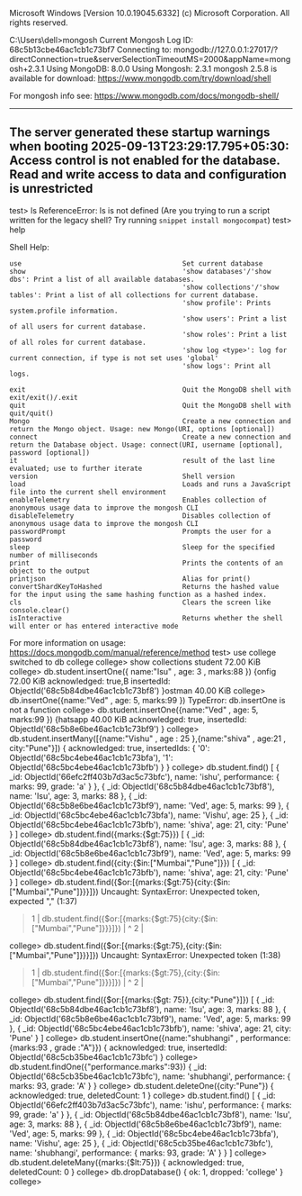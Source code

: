 Microsoft Windows [Version 10.0.19045.6332]
(c) Microsoft Corporation. All rights reserved.

C:\Users\dell>mongosh
Current Mongosh Log ID: 68c5b13cbe46ac1cb1c73bf7
Connecting to:          mongodb://127.0.0.1:27017/?directConnection=true&serverSelectionTimeoutMS=2000&appName=mongosh+2.3.1
Using MongoDB:          8.0.0
Using Mongosh:          2.3.1
mongosh 2.5.8 is available for download: https://www.mongodb.com/try/download/shell

For mongosh info see: https://www.mongodb.com/docs/mongodb-shell/

------
   The server generated these startup warnings when booting
   2025-09-13T23:29:17.795+05:30: Access control is not enabled for the database. Read and write access to data and configuration is unrestricted
------

test> ls
ReferenceError: ls is not defined (Are you trying to run a script written for the legacy shell? Try running `snippet install mongocompat`)
test> help

  Shell Help:

    use                                        Set current database
    show                                       'show databases'/'show dbs': Print a list of all available databases.
                                               'show collections'/'show tables': Print a list of all collections for current database.
                                               'show profile': Prints system.profile information.
                                               'show users': Print a list of all users for current database.
                                               'show roles': Print a list of all roles for current database.
                                               'show log <type>': log for current connection, if type is not set uses 'global'
                                               'show logs': Print all logs.

    exit                                       Quit the MongoDB shell with exit/exit()/.exit
    quit                                       Quit the MongoDB shell with quit/quit()
    Mongo                                      Create a new connection and return the Mongo object. Usage: new Mongo(URI, options [optional])
    connect                                    Create a new connection and return the Database object. Usage: connect(URI, username [optional], password [optional])
    it                                         result of the last line evaluated; use to further iterate
    version                                    Shell version
    load                                       Loads and runs a JavaScript file into the current shell environment
    enableTelemetry                            Enables collection of anonymous usage data to improve the mongosh CLI
    disableTelemetry                           Disables collection of anonymous usage data to improve the mongosh CLI
    passwordPrompt                             Prompts the user for a password
    sleep                                      Sleep for the specified number of milliseconds
    print                                      Prints the contents of an object to the output
    printjson                                  Alias for print()
    convertShardKeyToHashed                    Returns the hashed value for the input using the same hashing function as a hashed index.
    cls                                        Clears the screen like console.clear()
    isInteractive                              Returns whether the shell will enter or has entered interactive mode

  For more information on usage: https://docs.mongodb.com/manual/reference/method
test> use college
switched to db college
college> show collections
student      72.00 KiB
college> db.student.insertOne({ name:"Isu" , age: 3 , marks:88 })
{onfig       72.00 KiB
  acknowledged: true,B
  insertedId: ObjectId('68c5b84dbe46ac1cb1c73bf8')
}ostman      40.00 KiB
college> db.insertOne({name:"Ved" , age: 5, marks:99 })
TypeError: db.insertOne is not a function
college> db.student.insertOne({name:"Ved" , age: 5, marks:99 })
{hatsapp     40.00 KiB
  acknowledged: true,
  insertedId: ObjectId('68c5b8e6be46ac1cb1c73bf9')
}
college> db.student.insertMany([{name:"Vishu" , age : 25 },{name:"shiva" , age:21 , city:"Pune"}])
{
  acknowledged: true,
  insertedIds: {
    '0': ObjectId('68c5bc4ebe46ac1cb1c73bfa'),
    '1': ObjectId('68c5bc4ebe46ac1cb1c73bfb')
  }
}
college> db.student.find()
[
  {
    _id: ObjectId('66efc2ff403b7d3ac5c73bfc'),
    name: 'ishu',
    performance: { marks: 99, grade: 'a' }
  },
  {
    _id: ObjectId('68c5b84dbe46ac1cb1c73bf8'),
    name: 'Isu',
    age: 3,
    marks: 88
  },
  {
    _id: ObjectId('68c5b8e6be46ac1cb1c73bf9'),
    name: 'Ved',
    age: 5,
    marks: 99
  },
  { _id: ObjectId('68c5bc4ebe46ac1cb1c73bfa'), name: 'Vishu', age: 25 },
  {
    _id: ObjectId('68c5bc4ebe46ac1cb1c73bfb'),
    name: 'shiva',
    age: 21,
    city: 'Pune'
  }
]
college> db.student.find({marks:{$gt:75}})
[
  {
    _id: ObjectId('68c5b84dbe46ac1cb1c73bf8'),
    name: 'Isu',
    age: 3,
    marks: 88
  },
  {
    _id: ObjectId('68c5b8e6be46ac1cb1c73bf9'),
    name: 'Ved',
    age: 5,
    marks: 99
  }
]
college> db.student.find({city:{$in:["Mumbai","Pune"]}})
[
  {
    _id: ObjectId('68c5bc4ebe46ac1cb1c73bfb'),
    name: 'shiva',
    age: 21,
    city: 'Pune'
  }
]
college> db.student.find({$or:[{marks:{$gt:75}{city:{$in:["Mumbai","Pune"]}}}]})
Uncaught:
SyntaxError: Unexpected token, expected "," (1:37)

> 1 | db.student.find({$or:[{marks:{$gt:75}{city:{$in:["Mumbai","Pune"]}}}]})
    |                                      ^
  2 |

college> db.student.find({$or:[{marks:{$gt:75},{city:{$in:["Mumbai","Pune"]}}}]})
Uncaught:
SyntaxError: Unexpected token (1:38)

> 1 | db.student.find({$or:[{marks:{$gt:75},{city:{$in:["Mumbai","Pune"]}}}]})
    |                                       ^
  2 |

college> db.student.find({$or:[{marks:{$gt: 75}},{city:"Pune"}]})
[
  {
    _id: ObjectId('68c5b84dbe46ac1cb1c73bf8'),
    name: 'Isu',
    age: 3,
    marks: 88
  },
  {
    _id: ObjectId('68c5b8e6be46ac1cb1c73bf9'),
    name: 'Ved',
    age: 5,
    marks: 99
  },
  {
    _id: ObjectId('68c5bc4ebe46ac1cb1c73bfb'),
    name: 'shiva',
    age: 21,
    city: 'Pune'
  }
]
college> db.student.insertOne({name:"shubhangi" , performance:{marks:93 , grade :"A"}})
{
  acknowledged: true,
  insertedId: ObjectId('68c5cb35be46ac1cb1c73bfc')
}
college> db.student.findOne({"performance.marks":93})
{
  _id: ObjectId('68c5cb35be46ac1cb1c73bfc'),
  name: 'shubhangi',
  performance: { marks: 93, grade: 'A' }
}
college> db.student.deleteOne({city:"Pune"})
{ acknowledged: true, deletedCount: 1 }
college> db.student.find()
[
  {
    _id: ObjectId('66efc2ff403b7d3ac5c73bfc'),
    name: 'ishu',
    performance: { marks: 99, grade: 'a' }
  },
  {
    _id: ObjectId('68c5b84dbe46ac1cb1c73bf8'),
    name: 'Isu',
    age: 3,
    marks: 88
  },
  {
    _id: ObjectId('68c5b8e6be46ac1cb1c73bf9'),
    name: 'Ved',
    age: 5,
    marks: 99
  },
  { _id: ObjectId('68c5bc4ebe46ac1cb1c73bfa'), name: 'Vishu', age: 25 },
  {
    _id: ObjectId('68c5cb35be46ac1cb1c73bfc'),
    name: 'shubhangi',
    performance: { marks: 93, grade: 'A' }
  }
]
college> db.student.deleteMany({marks:{$lt:75}})
{ acknowledged: true, deletedCount: 0 }
college> db.dropDatabase()
{ ok: 1, dropped: 'college' }
college>
